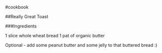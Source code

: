 #cookbook

##Really Great Toast

###Ingredients

1 slice whole wheat bread
1 pat of organic butter

Optional - add some peanut butter and some jelly to that buttered bread :) 